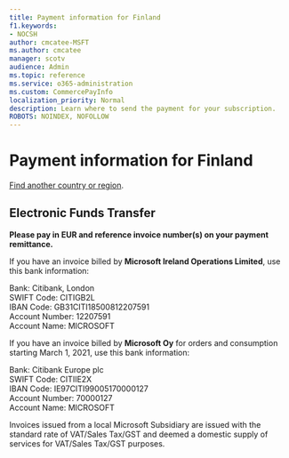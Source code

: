 ```yaml
---
title: Payment information for Finland
f1.keywords:
- NOCSH
author: cmcatee-MSFT
ms.author: cmcatee
manager: scotv
audience: Admin
ms.topic: reference
ms.service: o365-administration
ms.custom: CommercePayInfo
localization_priority: Normal
description: Learn where to send the payment for your subscription.
ROBOTS: NOINDEX, NOFOLLOW
---                                
```


# Payment information for Finland

[Find another country or region](../billing-and-payments/pay-for-your-subscription.md).

## Electronic Funds Transfer

**Please pay in EUR and reference invoice number(s) on your payment remittance.**

If you have an invoice billed by **Microsoft Ireland Operations Limited**, use this bank information:

Bank: Citibank, London\
SWIFT Code: CITIGB2L\
IBAN Code: GB31CITI18500812207591\
Account Number: 12207591\
Account Name: MICROSOFT

If you have an invoice billed by **Microsoft Oy** for orders and consumption starting March 1, 2021, use this bank information:

Bank: Citibank Europe plc\
SWIFT Code: CITIIE2X\
IBAN Code: IE97CITI99005170000127\
Account Number: 70000127\
Account Name: MICROSOFT

Invoices issued from a local Microsoft Subsidiary are issued with the standard rate of VAT/Sales Tax/GST and deemed a domestic supply of services for VAT/Sales Tax/GST purposes.